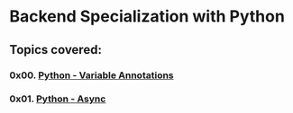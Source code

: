 # Backend Specialization with Python

## Topics covered:

### 0x00. [Python - Variable Annotations](https://github.com/GideonBature/alx-backend-python/tree/main/0x00-python_variable_annotations)

### 0x01. [Python - Async](https://github.com/GideonBature/alx-backend-python/tree/main/0x01-python_async)
